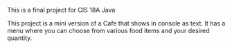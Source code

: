 
This is a final project for CIS 18A Java

This project is a mini version of a Cafe that shows in console as text.
It has a menu where you can choose from various food items and your desired quantity.
